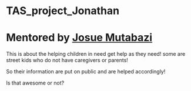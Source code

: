 # TAS_project_Jonathan

# Mentored by [Josue Mutabazi](https://about.me/josuem)

This is about the helping children in need get help as they need!
some are street kids who do not have caregivers or parents!

So their information are put on public and are helped accordingly!

Is that awesome or not?
